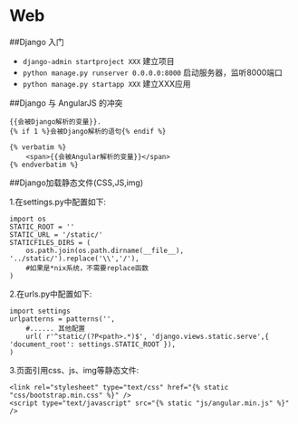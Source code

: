 Web
===

##Django 入门
+ `django-admin startproject XXX` 建立项目
+ `python manage.py runserver 0.0.0.0:8000` 启动服务器，监听8000端口
+ `python manage.py startapp XXX` 建立XXX应用


##Django 与 AngularJS 的冲突
	
	{{会被Django解析的变量}}.
	{% if 1 %}会被Django解析的语句{% endif %}
	
	{% verbatim %}
    	<span>{{会被Angular解析的变量}}</span>
	{% endverbatim %}

##Django加载静态文件(CSS,JS,img)

1.在settings.py中配置如下:
    
    import os
    STATIC_ROOT = ''  
	STATIC_URL = '/static/'  
	STATICFILES_DIRS = (  
	    os.path.join(os.path.dirname(__file__), '../static/').replace('\\','/'),
	    #如果是*nix系统，不需要replace函数
	)

2.在urls.py中配置如下:

	import settings  
	urlpatterns = patterns('',  
	    #...... 其他配置  
	    url( r'^static/(?P<path>.*)$', 'django.views.static.serve',{ 'document_root': settings.STATIC_ROOT }),  
	)  

3.页面引用css、js、img等静态文件:

	<link rel="stylesheet" type="text/css" href="{% static "css/bootstrap.min.css" %}" />
	<script type="text/javascript" src="{% static "js/angular.min.js" %}" />